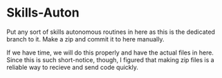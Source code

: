 # Skills-Auton
Put any sort of skills autonomous routines in here as this is the dedicated branch to it. Make a zip and commit it to here manually.

If we have time, we will do this properly and have the actual files in here.  Since this is such short-notice, though, I figured that making zip files is a reliable way to recieve and send code quickly.
